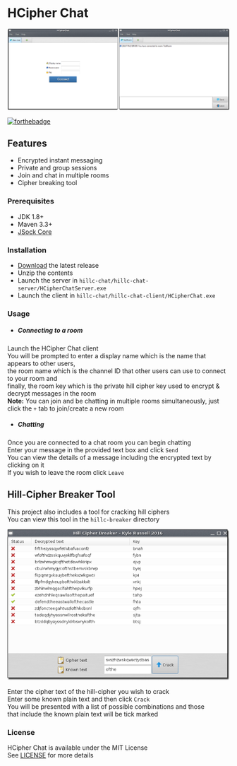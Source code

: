 # HCipher Chat

<img src="Preview/AppPreview.png" />

[![forthebadge](https://forthebadge.com/images/badges/made-with-java.svg)](https://forthebadge.com)

## Features
- Encrypted instant messaging
- Private and group sessions
- Join and chat in multiple rooms
- Cipher breaking tool

### Prerequisites
- JDK 1.8+
- Maven 3.3+
- [JSock Core](https://github.com/kyleruss/jsock-core)

### Installation
- [Download](https://github.com/kyleruss/hcipher-chat/releases/latest) the latest release
- Unzip the contents 
- Launch the server in `hillc-chat/hillc-chat-server/HCipherChatServer.exe`
- Launch the client in `hillc-chat/hillc-chat-client/HCipherChat.exe`

### Usage
- ##### Connecting to a room
Launch the HCipher Chat client  
You will be prompted to enter a display name which is the name that appears to other users,  
the room name which is the channel ID that other users can use to connect to your room and  
finally, the room key which is the private hill cipher key used to encrypt & decrypt messages in the room  
**Note:** You can join and be chatting in multiple rooms simultaneously, just click the `+` tab to join/create a new room

- ##### Chatting
Once you are connected to a chat room you can begin chatting  
Enter your message in the provided text box and click `Send`  
You can view the details of a message including the encrypted text by clicking on it  
If you wish to leave the room click `Leave`

## Hill-Cipher Breaker Tool
This project also includes a tool for cracking hill ciphers  
You can view this tool in the `hillc-breaker` directory  

<img src="Preview/HCipherBreakerPreview.png" />

Enter the cipher text of the hill-cipher you wish to crack  
Enter some known plain text and then click `Crack`  
You will be presented with a list of possible combinations and those  
that include the known plain text will be tick marked

### License
HCipher Chat is available under the MIT License  
See [LICENSE](LICENSE) for more details
